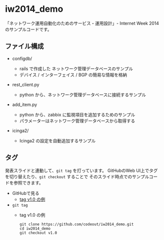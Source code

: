 iw2014_demo
===========

「ネットワーク運用自動化のためのサービス・運用設計」- Internet Week 2014 のサンプルコードです。

ファイル構成
------------

* configdb/
  * rails で作成した ネットワーク管理データベースのサンプル
  * デバイス / インターフェイス / BGP の簡易な情報を格納

* rest_client.py
  * python から、ネットワーク管理データベースに接続するサンプル
  
* add_item.py
  * python から、zabbix に監視項目を追加するためのサンプル
  * パラメーターはネットワーク管理データベースから取得する

* icinga2/
  * Icinga2 の設定を自動追加するサンプル

タグ
----

発表スライドと連動して、```git tag``` を打っています。
GitHubのWeb UI上でタグを切り替えたり、```git checkout``` することで そのスライド時点でのサンプルコードを参照できます。

* GitHubで見る
  * [tag v1.0 の例](https://github.com/codeout/iw2014_demo/tree/v1.0)
* ```git tag```
  * tag v1.0 の例

    ```shell
    git clone https://github.com/codeout/iw2014_demo.git
    cd iw2014_demo
    git checkout v1.0
    ```

